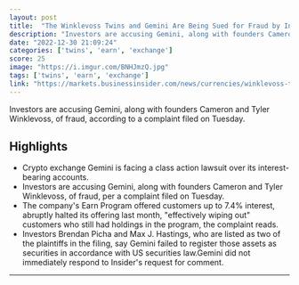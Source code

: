 ```yaml
---
layout: post
title:  "The Winklevoss Twins and Gemini Are Being Sued for Fraud by Investors"
description: "Investors are accusing Gemini, along with founders Cameron and Tyler Winklevoss, of fraud, according to a complaint filed on Tuesday."
date: "2022-12-30 21:09:24"
categories: ['twins', 'earn', 'exchange']
score: 25
image: "https://i.imgur.com/BNHJmzQ.jpg"
tags: ['twins', 'earn', 'exchange']
link: "https://markets.businessinsider.com/news/currencies/winklevoss-twins-and-cryptocurrency-exchange-gemini-lawsuit-fraud-investors-2022-12"
---
```


Investors are accusing Gemini, along with founders Cameron and Tyler Winklevoss, of fraud, according to a complaint filed on Tuesday.

## Highlights

- Crypto exchange Gemini is facing a class action lawsuit over its interest-bearing accounts.
- Investors are accusing Gemini, along with founders Cameron and Tyler Winklevoss, of fraud, per a complaint filed on Tuesday.
- The company's Earn Program offered customers up to 7.4% interest, abruptly halted its offering last month, "effectively wiping out" customers who still had holdings in the program, the complaint reads.
- Investors Brendan Picha and Max J. Hastings, who are listed as two of the plaintiffs in the filing, say Gemini failed to register those assets as securities in accordance with US securities law.Gemini did not immediately respond to Insider's request for comment.

---
